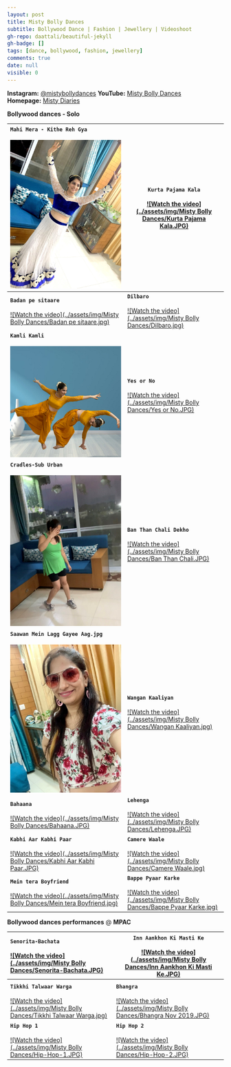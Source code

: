 ```yaml
---
layout: post
title: Misty Bolly Dances
subtitle: Bollywood Dance | Fashion | Jewellery | Videoshoot
gh-repo: daattali/beautiful-jekyll
gh-badge: []
tags: [dance, bollywood, fashion, jewellery]
comments: true
date: null
visible: 0
---
```


**Instagram:** [@mistybollydances](https://www.instagram.com/mistybollydances/)                **YouTube:** [Misty Bolly Dances](https://www.youtube.com/channel/UCgs5bksScrops1q76ZyBDfA?view_as=subscriber)                
**Homepage:** [Misty Diaries](https://tarunpreetkaur.com/)                



**Bollywood dances - Solo**

| **`Mahi Mera - Kithe Reh Gya`**<br /><br />[<img src="../assets/img/Misty Bolly Dances/Mahi Mera - Kithe Reh Gaya.JPG" alt="Watch the video" style="zoom:80%;" />](https://www.youtube.com/watch?v=cd99eQOwMf0&t=5s) | **`Kurta Pajama Kala`** <br /><br />[![Watch the video](../assets/img/Misty Bolly Dances/Kurta Pajama Kala.JPG)](https://www.youtube.com/watch?v=WyuwndteC9U) |
| :----------------------------------------------------------- | ------------------------------------------------------------ |
| **`Badan pe sitaare`**<br /><br />[![Watch the video](../assets/img/Misty Bolly Dances/Badan pe sitaare.jpg)](https://www.youtube.com/watch?v=lS4dhtYYnos) | **`Dilbaro`**<br /><br />[![Watch the video](../assets/img/Misty Bolly Dances/Dilbaro.jpg)](https://www.youtube.com/watch?v=nAj1YTTNl1E) |
| **`Kamli Kamli`**<br /><br />[<img src="../assets/img/Misty Bolly Dances/Kamli.JPG" alt="Watch the video" style="zoom:75%;" />](https://www.youtube.com/watch?v=U_zVXzkzX0c) | **`Yes or No`**<br /><br />[![Watch the video](../assets/img/Misty Bolly Dances/Yes or No.JPG)](https://www.youtube.com/watch?v=ylmJ7QmsORc) |
| **`Cradles-Sub Urban`**<br /><br />[<img src="../assets/img/Misty Bolly Dances/Cradles-Sub Urban.jpg" alt="Watch the video" style="zoom:80%;" />](https://www.youtube.com/watch?v=oXycvVj5JJk&t=3s) | **`Ban Than Chali Dekho`**<br /><br />[![Watch the video](../assets/img/Misty Bolly Dances/Ban Than Chali.JPG)](https://www.youtube.com/watch?v=zPfx2MTuJwI) |
| **`Saawan Mein Lagg Gayee Aag.jpg`**<br /><br />[<img src="../assets/img/Misty Bolly Dances/Saawan Mein Lagg Gayee Aag.jpg" alt="Watch the video" style="zoom:80%;" />](https://www.youtube.com/watch?v=0sBR7utODOg) | **`Wangan Kaaliyan`**<br /><br />[![Watch the video](../assets/img/Misty Bolly Dances/Wangan Kaaliyan.jpg)](https://www.youtube.com/watch?v=xDBabjzZX8k) |
| **`Bahaana`**<br /><br />[![Watch the video](../assets/img/Misty Bolly Dances/Bahaana.JPG)](https://www.youtube.com/watch?v=iiFIcRPf798) | **`Lehenga`**<br /><br />[![Watch the video](../assets/img/Misty Bolly Dances/Lehenga.JPG)](https://www.youtube.com/watch?v=sDyr2-lIwLI) |
| **`Kabhi Aar Kabhi Paar`**<br /><br />[![Watch the video](../assets/img/Misty Bolly Dances/Kabhi Aar Kabhi Paar.JPG)](https://www.youtube.com/watch?v=96HLfGZ7CiQ) | **`Camere Waale`**<br /><br />[![Watch the video](../assets/img/Misty Bolly Dances/Camere Waale.jpg)](https://www.youtube.com/watch?v=1a6jrxu-ZvA) |
| **`Mein tera Boyfriend`**<br /><br />[![Watch the video](../assets/img/Misty Bolly Dances/Mein tera Boyfriend.jpg)](https://www.youtube.com/watch?v=zZzXxldn-zk) | **`Bappe Pyaar Karke`**<br /><br />[![Watch the video](../assets/img/Misty Bolly Dances/Bappe Pyaar Karke.jpg)](https://www.youtube.com/watch?v=CXh0dGqThbg) |





**Bollywood dances performances** @ **MPAC**

| **`Senorita-Bachata`**<br /><br />[![Watch the video](../assets/img/Misty Bolly Dances/Senorita-Bachata.JPG)](https://youtu.be/VqPTiistucI) | **`Inn Aankhon Ki Masti Ke`**<br /><br />[![Watch the video](../assets/img/Misty Bolly Dances/Inn Aankhon Ki Masti Ke.JPG)](https://www.youtube.com/watch?v=J-UsH84M8pM) |
| :----------------------------------------------------------- | ------------------------------------------------------------ |
|                                                              |                                                              |
| **`Tikkhi Talwaar Warga`**<br /><br />[![Watch the video](../assets/img/Misty Bolly Dances/Tikkhi Talwaar Warga.jpg)](https://www.youtube.com/watch?v=XNW7ep5bf-8) | **`Bhangra`**<br /><br />[![Watch the video](../assets/img/Misty Bolly Dances/Bhangra Nov 2019.JPG)](https://www.youtube.com/watch?v=_tqegyXAaRw) |
| **`Hip Hop 1`**<br /><br />[![Watch the video](../assets/img/Misty Bolly Dances/Hip-Hop-1.JPG)](https://www.youtube.com/watch?v=PTDz6jaGSUQ) | **`Hip Hop 2`**<br /><br />[![Watch the video](../assets/img/Misty Bolly Dances/Hip-Hop-2.JPG)](https://youtu.be/CP6ToZwrIwY) |

